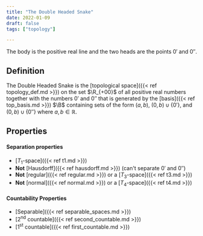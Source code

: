 ```yaml
---
title: "The Double Headed Snake"
date: 2022-01-09
draft: false
tags: ["topology"]

---
```


The body is the positive real line and the two heads are the points $0'$ and $0''$.

## Definition
The Double Headed Snake is the [topological space]({{< ref topology_def.md >}}) on the set $\R_{+00}$ of all positive real numbers together with the numbers $0'$ and $0''$ that is generated by the [basis]({{< ref top_basis.md >}}) $\B$ containing sets of the form $(a,b)$, $(0,b) \cup \{0'\}$, and $(0,b) \cup \{0''\}$ where $a,b \in \mathbb{R}$.

## Properties
#### Separation properties
- [$T_1$-space]({{< ref t1.md >}})
- **Not** [Hausdorff]({{< ref hausdorff.md >}}) (can't separate $0'$ and $0''$)
- **Not** [regular]({{< ref regular.md >}}) or a [$T_3$-space]({{< ref t3.md >}})
- **Not** [normal]({{< ref normal.md >}}) or a [$T_4$-space]({{< ref t4.md >}})

#### Countability Properties
- [Separable]({{< ref separable_spaces.md >}})
- [2<sup>nd</sup> countable]({{< ref second_countable.md >}})
- [1<sup>st</sup> countable]({{< ref first_countable.md >}})
